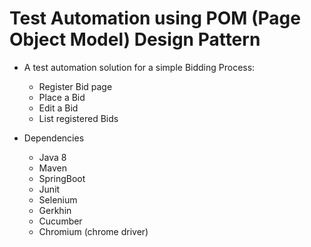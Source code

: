 # Test Automation using POM (Page Object Model) Design Pattern

 - A test automation solution for a simple Bidding Process:
   * Register Bid page
   * Place a Bid 
   * Edit a Bid
   * List registered Bids
  
  
  
  
 - Dependencies
   * Java 8
   * Maven
   * SpringBoot
   * Junit
   * Selenium 
   * Gerkhin
   * Cucumber
   * Chromium (chrome driver)
